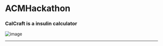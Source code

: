 # ACMHackathon
### CalCraft is a insulin calculator
![image](https://github.com/sierrajanson/ACMHackathon/blob/main/LogoCalCraft.png)
***
